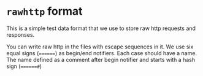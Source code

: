 # `rawhttp` format

This is a simple test data format that we use to store raw http requests and responses.

You can write raw http in the files with escape sequences in it.
We use six equal signs (`======`) as begin/end notifiers.
Each case should have a name. The name defined as a comment after begin notifier and starts with a hash sign (`======#`)

